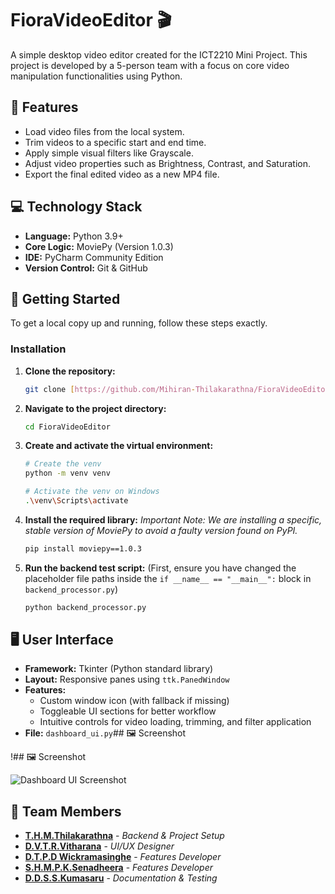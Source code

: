 # FioraVideoEditor 🎬

A simple desktop video editor created for the ICT2210 Mini Project. This project is developed by a 5-person team with a focus on core video manipulation functionalities using Python.

## 🌟 Features

- Load video files from the local system.
- Trim videos to a specific start and end time.
- Apply simple visual filters like Grayscale.
- Adjust video properties such as Brightness, Contrast, and Saturation.
- Export the final edited video as a new MP4 file.

## 💻 Technology Stack

- **Language:** Python 3.9+
- **Core Logic:** MoviePy (Version 1.0.3)
- **IDE:** PyCharm Community Edition
- **Version Control:** Git & GitHub

## 🚀 Getting Started

To get a local copy up and running, follow these steps exactly.

### Installation

1.  **Clone the repository:**
    ```bash
    git clone [https://github.com/Mihiran-Thilakarathna/FioraVideoEditor.git](https://github.com/Mihiran-Thilakarathna/FioraVideoEditor.git)
    ```

2.  **Navigate to the project directory:**
    ```bash
    cd FioraVideoEditor
    ```

3.  **Create and activate the virtual environment:**
    ```bash
    # Create the venv
    python -m venv venv

    # Activate the venv on Windows
    .\venv\Scripts\activate
    ```

4.  **Install the required library:**
    *Important Note: We are installing a specific, stable version of MoviePy to avoid a faulty version found on PyPI.*
    ```bash
    pip install moviepy==1.0.3
    ```

5.  **Run the backend test script:**
    (First, ensure you have changed the placeholder file paths inside the `if __name__ == "__main__":` block in `backend_processor.py`)
    ```bash
    python backend_processor.py
    ```
    
## 🖥️ User Interface

- **Framework:** Tkinter (Python standard library)
- **Layout:** Responsive panes using `ttk.PanedWindow`
- **Features:**
  - Custom window icon (with fallback if missing)
  - Toggleable UI sections for better workflow
  - Intuitive controls for video loading, trimming, and filter application
- **File:** `dashboard_ui.py`## 🖼️ Screenshot

!## 🖼️ Screenshot

![Dashboard UI Screenshot](assets/v01.png)


## 👥 Team Members

* **[T.H.M.Thilakarathna](https://github.com/Mihiran-Thilakarathna)** - *Backend & Project Setup*
* **[D.V.T.R.Vitharana](https://github.com/Thinuka2835)** - *UI/UX Designer*
* **[D.T.P.D Wickramasinghe](https://github.com/Tharinda-Pamindu)** - *Features Developer*
* **[S.H.M.P.K.Senadheera](https://github.com/Piyumanjalee)** - *Features Developer*
* **[D.D.S.S.Kumasaru](https://github.com/Dilakshi13)** - *Documentation & Testing*